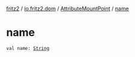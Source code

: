 [fritz2](../../index.md) / [io.fritz2.dom](../index.md) / [AttributeMountPoint](index.md) / [name](./name.md)

# name

`val name: `[`String`](https://kotlinlang.org/api/latest/jvm/stdlib/kotlin/-string/index.html)